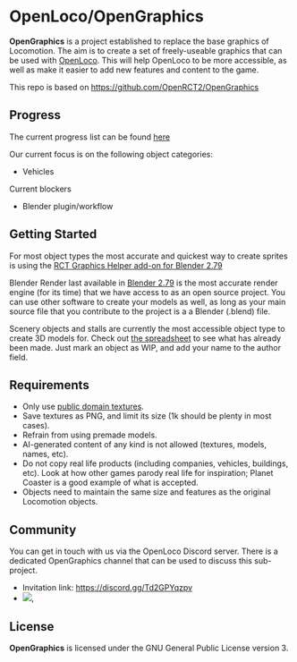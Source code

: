 # OpenLoco/OpenGraphics

**OpenGraphics** is a project established to replace the base graphics of Locomotion. The aim is to create a set of freely-useable graphics that can be used with [OpenLoco](https://github.com/OpenLoco/OpenLoco). This will help OpenLoco to be more accessible, as well as make it easier to add new features and content to the game.

This repo is based on https://github.com/OpenRCT2/OpenGraphics

## Progress

The current progress list can be found [here](https://docs.google.com/spreadsheets/d/1zyBDPd3A3Y6V_JwLgJM-HWvLoT4YG7c1Mf0cWVYPZGs/edit?gid=1386834576#gid=1386834576)

Our current focus is on the following object categories:
- Vehicles

Current blockers
- Blender plugin/workflow

## Getting Started

For most object types the most accurate and quickest way to create sprites is using the [RCT Graphics Helper add-on for Blender 2.79](https://github.com/oli414/Blender-RCT-Graphics)

Blender Render last available in [Blender 2.79](https://www.blender.org/download/previous-versions/) is the most accurate render engine (for its time) that we have access to as an open source project.
You can use other software to create your models as well, as long as your main source file that you contribute to the project is a a Blender (.blend) file.

Scenery objects and stalls are currently the most accessible object type to create 3D models for. Check out [the spreadsheet](https://docs.google.com/spreadsheets/d/1ljVeYxp8ijj5z4VuSa6Xo1-_p3wACdQCRudkvkLGApc/edit#gid=1082671812) to see what has already been made. Just mark an object as WIP, and add your name to the author field.

## Requirements

- Only use [public domain textures](https://www.cgbookcase.com/textures).
- Save textures as PNG, and limit its size (1k should be plenty in most cases).
- Refrain from using premade models.
- AI-generated content of any kind is not allowed (textures, models, names, etc).
- Do not copy real life products (including companies, vehicles, buildings, etc). Look at how other games parody real life for inspiration; Planet Coaster is a good example of what is accepted.
- Objects need to maintain the same size and features as the original Locomotion objects.

## Community

You can get in touch with us via the OpenLoco Discord server. There is a dedicated OpenGraphics channel that can be used to discuss this sub-project.
- Invitation link: https://discord.gg/Td2GPYqzpv
- [![](https://img.shields.io/discord/689445672390361176?label=OpenLoco%2Fgraphics)](https://discordapp.com/channels/689445672390361176/1276903199885758535),

## License

**OpenGraphics** is licensed under the GNU General Public License version 3.
